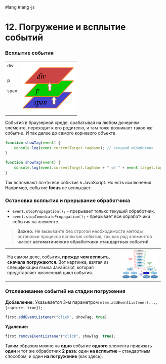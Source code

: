 #lang #lang-js 

# 12. Погружение и всплытие событий

### Всплытие события

|   |   |
|---|---|
| <div id="first" onclick="showTag(event)">div<br><br><p id="second" onclick="showTag(event)">p<br><br><span id="third" onclick="showTag(event)">span</span><br><br></p><br><br></div> | ![](heap/_files/js/Pasted%20image%2020241002012103.png) |

События в браузерной среде, срабатывая на любом дочернем элементе, переходят к его родителю, и там тоже возникает такое же событие. И так далее до самого корневого объекта.

```javascript
function showTag(event) {
    console.log(event.currentTarget.tagName); // текущий обработчик
}
```

```javascript
function showTag(event) {
    console.log(event.currentTarget.tagName + " от " + event.target.tagName); // корневой обработчик
}
```

Так всплывают почти все события в JavaScript. Но есть исключения. Например, событие **focus** не всплывает.

### Остановка всплытия и прерывание обработчика

- `event.stopPropagation();` - прерывает только текущий обработчик.
- `event.stopImmediatePropagation();` - прерывает все обработчики события на элементе.

> **Важно:** Не вызывайте без строгой необходимости методы остановки процесса всплытия события, так как ряд элементов имеют **автоматические обработчики стандартных событий**.

|   |   |
|---|---|
| На самом деле, события, **прежде чем всплыть, сначала погружаются**. Вот картинка, взятая из спецификации языка JavaScript, которая представляет жизненный цикл события. | ![](heap/_files/js/Pasted%20image%2020241002012120.png) |

### Отслеживание событий на стадии погружения

**Добавление:** Указывается 3-м параметром `elem.addEventListener(..., {capture: true});`

```javascript
first.addEventListener("click", showTag, true);
```

**Удаление:**

```javascript
first.removeEventListener("click", showTag, true);
```

Таким образом можно на **одно** событие **одного** элемента привязать **один** и тот же обработчик **2 раза**: один **на всплытие** – стандартным способом, и один **на погружение** (как здесь).
